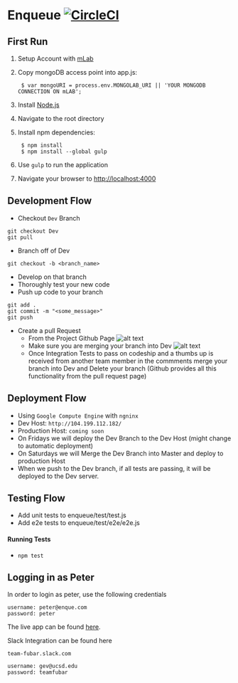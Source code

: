 # Enqueue [![CircleCI](https://circleci.com/gh/CSE112Spring17/enqueue_team12/tree/master.svg?style=svg)](https://circleci.com/gh/CSE112Spring17/enqueue_team12/tree/master)

First Run
----------------------------
1. Setup Account with [mLab](https://mlab.com/)
2. Copy mongoDB access point into app.js:

        $ var mongoURI = process.env.MONGOLAB_URI || 'YOUR MONGODB CONNECTION ON mLAB';
        
2. Install [Node.js](http://nodejs.org/download/)
3. Navigate to the root directory
4. Install npm dependencies:

        $ npm install
        $ npm install --global gulp

6. Use ``gulp`` to run the application
7. Navigate your browser to [http://localhost:4000](http://localhost:4000/)

Development Flow
----------------------------

* Checkout `Dev` Branch

```
git checkout Dev
git pull
```
* Branch off of Dev

```
git checkout -b <branch_name>
```
* Develop on that branch
* Thoroughly test your new code
* Push up code to your branch

```
git add .
git commit -m "<some_message>"
git push
``` 
* Create a pull Request
	* From the Project Github Page
![alt text](http://i.imgur.com/eNYkKVQ.png "Pull Request Button")
	* Make sure you are merging your branch into Dev
![alt text](http://i.imgur.com/NB0FQuZ.png "Pull Request Button")
	* Once Integration Tests to pass on codeship and a thumbs up is received from another team member in the commments merge your branch into Dev and Delete your branch (Github provides all this functionality from the pull request page)

Deployment Flow
----------------------------
* Using `Google Compute Engine` with `ngninx`
* Dev Host: `http://104.199.112.182/`
* Production Host: `coming soon`
* On Fridays we will deploy the Dev Branch to the Dev Host (might change to automatic deployment)
* On Saturdays we will Merge the Dev Branch into Master and deploy to production Host
* When we push to the Dev branch, if all tests are passing, it will be deployed to the Dev server.

Testing Flow
----------------------------
* Add unit tests to enqueue/test/test.js
* Add e2e tests to enqueue/test/e2e/e2e.js

#### Running Tests
* `npm test`

Logging in as Peter
----------------------------
In order to login as peter, use the following credentials

	username: peter@enque.com
	password: peter
	
The live app can be found [here](http://team-fubar.herokuapp.com/).
	
Slack Integration can be found here

	team-fubar.slack.com
	
	username: gev@ucsd.edu
	password: teamfubar
